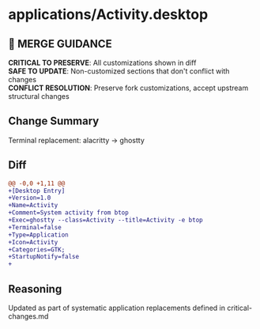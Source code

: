 # applications/Activity.desktop

## 🚨 MERGE GUIDANCE
**CRITICAL TO PRESERVE**: All customizations shown in diff  
**SAFE TO UPDATE**: Non-customized sections that don't conflict with changes  
**CONFLICT RESOLUTION**: Preserve fork customizations, accept upstream structural changes

## Change Summary
Terminal replacement: alacritty → ghostty

## Diff
```diff
@@ -0,0 +1,11 @@
+[Desktop Entry]
+Version=1.0
+Name=Activity
+Comment=System activity from btop
+Exec=ghostty --class=Activity --title=Activity -e btop
+Terminal=false
+Type=Application
+Icon=Activity
+Categories=GTK;
+StartupNotify=false
+
```

## Reasoning
Updated as part of systematic application replacements defined in critical-changes.md
